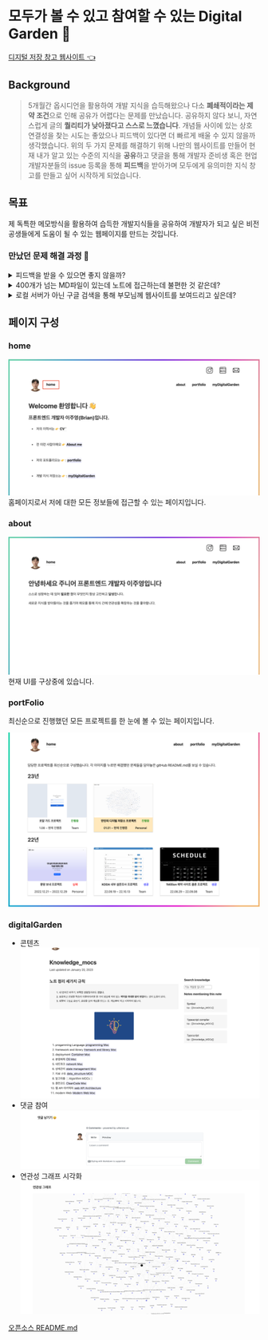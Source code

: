 # 모두가 볼 수 있고 참여할 수 있는 Digital Garden 🏡

[디지털 저장 창고 웹사이트 👈](https://juyoungdev.com)

## **Background**

> 5개월간 옵시디언을 활용하여 개발 지식을 습득해왔으나 다소 **폐쇄적이라는 제약 조건**으로 인해 공유가 어렵다는 문제를 만났습니다. 공유하지 않다 보니, 자연스럽게 글의 **퀄리티가 낮아졌다고 스스로 느꼈습니다**. 개념들 사이에 있는 상호 연결성을 찾는 시도는 좋았으나 피드백이 있다면 더 빠르게 배울 수 있지 않을까 생각했습니다. 위의 두 가지 문제를 해결하기 위해 나만의 웹사이트를 만들어 현재 내가 알고 있는 수준의 지식을 **공유**하고 댓글을 통해 개발자 준비생 혹은 현업 개발자분들의 issue 등록을 통해 **피드백**을 받아가며 모두에게 유의미한 지식 창고를 만들고 싶어 시작하게 되었습니다.

## 목표

제 독특한 메모방식을 활용하여 습득한 개발지식들을 공유하여 개발자가 되고 싶은 비전공생들에게 도움이 될 수 있는 웹페이지를 만드는 것입니다.


### 만났던 문제 해결 과정 💭

<details>
<summary>피드백을 받을 수 있으면 좋지 않을까?</summary>
<br>

**부연 설명** : 내가 쓴 글을 공유하는데 만족한다면 jekyll 오픈소스를 수정하지 않고 사용해도 불편하지 않을 수 있습니다. 하지만 피드백을 받고 더 빠르게 지식을 습득하고 싶은 저의 열망으로 시작한 프로젝트이기에 만들어진대로 사용할 수 없었습니다.

- **정의** : 오픈소스의 코드를 사용하는데서 만족하지 않고 **뜯어봐야 한다**.

- **해결 과정** :

  1. 정적 웹사이트 생성 프레임 워크인 jekyll의 사이트 구조를 공식문서를 통해 파악하고 custom하여 사용.
  2. github issue의 위젯인 utteranc.es를 활용하여 댓글 기능 구현.
  3. 발생하는 에러 해당 오픈소스의 github issue에 질의를 통해 해결.

- **공부한 부분** : [jekyll](https://juyoungdev.com/jekyll), [SSG](https://juyoungdev.com/ssg)[CSR, SSR](https://juyoungdev.com/csr-and-ssr)
- **경험** : 문제를 해결하는 능력을 키울수 있었습니다. 우선 첫번째 모르는 부분이 있으면 공식문서를 꼼꼼히 읽는 연습을 했습니다. 그리고 기본적인 학습을 토대로 활용하면서 지식을 확장시켰습니다. 두번째, 영어를 활용하여 커뮤니티나 issue에 등록을 통해서 직접 모르는 부분을 해결하였습니다. 그로 인해 영어로 글을 쓰는 연습도 할 뿐 아니라 문제를 해결할 수 있었습니.

</details>

<details>
<summary>400개가 넘는 MD파일이 있는데 노트에 접근하는데 불편한 것 같은데?</summary>

<br>

**부연 설명** : 만민의 디지털 가든을 만든지 별로 되지 않았지만 제 옵시디언의 노트들을 조금씩 옮기다보니 벌써 약 400개가 넘는 md파일이 존재합니다. 400개의 노트들의 연결성을 제 웹페이지에서 보여주는데는 성공했지만 실질적으로 방문자에게 필요한 지식을 제공하는데 한계를 느꼈습니다.

- **정의** : 댓글 기능은 필수적이다.

- **해결 과정** :

1. **Algolia와 연동하는 과정에서 Index의 record가 10KB 초과 에러**
   ![](https://velog.velcdn.com/images/sharphand1/post/52971534-1c18-4f8f-b7e7-4b2706fa79c8/image.png)
   [Algolia 연동했던 방법을 블로그를 활용하여 공유하였습니다.](https://velog.io/@sharphand1/Jekyll%EB%A7%8C%EB%AF%BC%EC%9D%98-%EB%94%94%EC%A7%80%ED%84%B8-%EC%B0%BD%EA%B3%A0-%EA%B2%80%EC%83%89-%EA%B8%B0%EB%8A%A5-%EB%A7%8C%EB%93%A4%EA%B8%B0)

저의 웹페이지는 노트 간, 상호연결성을 보여줍니다. 그렇다보니 각 html의 데이터로 인해 10KB가 넘어가는 문제가 있었습니다. 이 문제를 해결하기 위해 현재 사용하고 있는 오픈소스의 코드를 분석해보니 그래프를 백링크를 만들어주는 plugIn의 File.write() 시스템 콜에 해당하는 코드를 삭제해주어 인덱스를 추가하는 과정에서는 그래프 데이터가 추가되지 않게 하였습니다.
<br>

2. **스크립트 안에 있는 "#searchBox"가 읽히지 않는 문제**

```
  error : Container must be `string` or `HTMLElement`. Unable to find #searchbox
```

script를 id가 searchbox인 element 뒤에 실행시키면서 어렵지 않게 해결했으나 [critical-rendering-path](https://juyoungdev.com/critical-rendering-path)과 기본 script 속성을 복습할 수 있었습니다. 위의 에러는 script에서 불러오는 element보다 브라우저에서 먼저 실행돼, html element를 불러오지 못해서 생기는 문제였습니다. script 속성 중 async와 defer을 사용해서 해결하려고 했으나 head에 script가 담기면 디지털 가든이 아닌 모든 페이지에서 script가 실행되는 문제가 발생하여 단순하게 해결했습니다.

  <br>
  
  3. **검색창에 쿼리를 날리지 않아도 결과를 보여주는 문제**

```js
const search = instantsearch({
	indexName: "digitalGarden",
	searchClient,
	searchFunction(helper) {
		if (helper.state.query) {
			helper.search();
		}
	},
});

const search = instantsearch({
	indexName: "digitalGarden",
	searchClient,
	searchFunction(helper) {
		const container = document.querySelector("#hits");
		container.style.display = helper.state.query === "" ? "none" : "";
		helper.search();
	},
});
```

공식 문서를 찾아보니 instantSearch 모듈에 searchFunction 매소드를 통해 검색 행동을 제어할 수 있다고 합니다. 결과적으로 페이지가 로드 됐을때 자동 서치되는 것 방지한다고 합니다. 여기서 id가 hits인 돔요소에 접근하고 helper.state.query가 비어있으면 display:none으로 되도록 만들고 아니면 helper.search()하도록 로직을 만드니 해결했습니다.
<br>

**결과물**
![](https://velog.velcdn.com/images/sharphand1/post/150a79c5-257a-4265-8047-6e01253213a5/image.gif)
<br>

4. **검색 기능 추가 이후, graph가 보이지 않는 문제**
 **검색 추가 전**
 ![](https://velog.velcdn.com/images/sharphand1/post/140cace9-e5dd-47a8-9a68-ae7affe7a32b/image.png)
 <br>
 
 **검색 추가 후**
 ![](https://velog.velcdn.com/images/sharphand1/post/18e47156-3f5e-4bf6-aba1-72534c571d9e/image.png)
 <br>

**해결 과정**

`4-1`. script가 읽히는 순서 재점검하였습니다. (다양한 시도끝에 스크립트 문제는 아니라고 생각했습니다.)

`4-2`. 검색 기능이 있는 script를 주석 처리하니 그래프가 보입니다. 그렇다면 검색 script와 graph script와 문제가 있는 것 같았습니다.

`4-3`. {% include algolia.html %} 지킬의 liquid 문법을 공부하여 기본적으로 잘못 사용한것이 있는지 확인한 결과, 정상적으로 사용한 것을 확인했습니다.

`4-4`. 그래프 script 와 algolia script 모두 cdn을 통해 받는 정적 콘텐츠인데 무슨 문제가 있는지 확인한 결과, CDN을 통해서 저의 위치로부터 가까운 곳에서 정적인 콘텐츠가 전송되어 속도가 빠르다는 것을 알게 됐습니다.

`4-5`. 결국 오픈소스의 graph_note.html에서 console API를 활용하여 디버깅한 결과

```js
const svg = d3.select("svg");
console.log(svg); // 그래프의 svg가 아닌 algolia의 searchbox안에 있는 돋보기 svg로 할당이 된 것을 확인했습니다.
```

graph script가 실행되고 있는 상황에서 최상위 svg는 검색 돋보기가 존재한다는 것을 발견했습니다. 그래서 돋보기 svg 뒤에 링크들이 생기는 문제가 발생했습니다. D3 라이브러리를 찾아보니 id를 통해서도 연결을 할 수 있다는 것을 알게 됐습니다.

```js
const svg = d3.select("svg");
const svg = d3.select("#graph");
```

graph의 svg에 setAttribute 매소드를 활용하여 돔요소에서 고유한 값인 id를 부여하여 해결하였습니다.

최종적으로 베포서버까지 검색기능을 추가하였습니다.

- **공부한 부분** :algolia Doc, Vanilia JS, D3 Library

</details>

<details>
<summary>로컬 서버가 아닌 구글 검색을 통해 부모님께 웹사이트를 보여드리고 싶은데?</summary>

![](https://velog.velcdn.com/images/sharphand1/post/cd7391fd-ca5d-491e-aa04-1127adc5e9ac/image.png)

**부연 설명** : 부모님께서 어느날 아침, 제 디지털 지식 창고를 구경하고 싶어하셨습니다. 하지만 그 당시 제가 공부하는 공간에 컴퓨터를 놓고 오는 바람에 보여드릴 수가 없었습니다. 그때 제가 알기에 SSG가 SEO 측면에 유리하다고 알고 있었습니다. 그래서 구글에 검색해봤지만, 지식 창고와 연관된 제 벨로그와 인스타가 나왔습니다. 뭔가 잘못됐다는 것을 인지하고 journeyDev를 치면 제 디지털 지식 창고가 검색 결과로 나오게 하려 합니다.

- **정의** : Google Search Console에 등록하면 쉽게 해결되지 않을까.

- **해결 과정** :

  1. Jekyll SEO 라이브러리 이용
     -> 현재 사용하고 있는 오픈소스 내에 SEO를 최적화해주는 것을 발견하였습니다.
  2. 구글 검색 엔진에 등록
     google search console에 등록하려면 DNS record에 TXT 정보를 복사하여 붙혀넣어야합니다. 하지만 netlify로만 베포를했을때는 DNS 관리자 설정에 들어가면 사이트 이름밖에 수정할 수 없다는 것을 알게 됐습니다. 그래서 도메인을 구입합니다.
  3. 가비아를 통해 도메인 구매
  4. http인 사이트를 https로 변환
     netlify에서 무료로 제공해주고 있어 어렵지 않게 3일이 지나 변환이 되었으나 어떤 원리로 https 인증서를 발급해주는지 공부했습니다.

- **공부한 부분** : [DNS](https://juyoungdev.com/dns) , [https](https://juyoungdev.com/https) , [http](https://juyoungdev.com/http) [SEO](https://juyoungdev.com/seo)
- 경험 : 커스텀 도메인을 가비아를 통해 구입하고 netlify Name server DNS에 Google-Search-Console의 TXT의 정보를 넣어주어 구글 색인 봇이 크롤링을 할 수 있도록 했습니다.
</details>

## 페이지 구성

### home

![](/assets/id.png)
홈페이지로서 저에 대한 모든 정보들에 접근할 수 있는 페이지입니다.

### about

![](/assets/about.png)
현재 UI를 구상중에 있습니다.

### portFolio

최신순으로 진행했던 모든 프로젝트를 한 눈에 볼 수 있는 페이지입니다.

![](/assets/portFolio.png)

### digitalGarden

- 콘텐츠
  ![](/assets/digitalGarden.png)
- 댓글 참여
  ![](/assets/reply.png)
- 연관성 그래프 시각화
  ![](/assets/relation.png)

[오픈소스 README.md](https://github.com/maximevaillancourt/digital-garden-jekyll-template)

```

```
